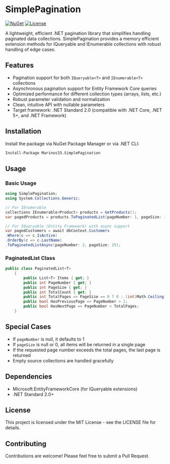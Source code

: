 # SimplePagination

[![NuGet](https://img.shields.io/nuget/v/SimplePagination.svg)](https://www.nuget.org/packages/Marinos33.SimplePagination)
[![License](https://img.shields.io/github/license/yourusername/SimplePagination)](https://github.com/Marinos33/SimplePagination/blob/main/LICENSE)

A lightweight, efficient .NET pagination library that simplifies handling paginated data collections. 
SimplePagination provides a memory efficient extension methods for IQueryable and IEnumerable collections with robust handling of edge cases.

## Features

- Pagination support for both `IQueryable<T>` and `IEnumerable<T>` collections
- Asynchronous pagination support for Entity Framework Core queries
- Optimized performance for different collection types (arrays, lists, etc.)
- Robust parameter validation and normalization
- Clean, intuitive API with nullable parameters
- Target framework: .NET Standard 2.0 (compatible with .NET Core, .NET 5+, and .NET Framework)

## Installation

Install the package via NuGet Package Manager or via .NET CLI: 
```bash
Install-Package Marinos33.SimplePagination
```

## Usage

### Basic Usage
```csharp
using SimplePagination; 
using System.Collections.Generic;

// For IEnumerable 
collections IEnumerable<Product> products = GetProducts(); 
var pagedProducts = products.ToPaginatedList(pageNumber: 1, pageSize: 10);

// For IQueryable (Entity Framework) with async support 
var pagedCustomers = await dbContext.Customers
.Where(c => c.IsActive)
.OrderBy(c => c.LastName)
.ToPaginatedListAsync(pageNumber: 2, pageSize: 25);
```

### PaginatedList Class

```csharp
public class PaginatedList<T>
    {
        public List<T> Items { get; }
        public int PageNumber { get; }
        public int PageSize { get; }
        public int TotalCount { get; }
        public int TotalPages => PageSize == 0 ? 0 : (int)Math.Ceiling((double)TotalCount / PageSize);
        public bool HasPreviousPage => PageNumber > 1;
        public bool HasNextPage => PageNumber < TotalPages;
    }
```


## Special Cases

- If `pageNumber` is null, it defaults to 1
- If `pageSize` is null or 0, all items will be returned in a single page
- If the requested page number exceeds the total pages, the last page is returned
- Empty source collections are handled gracefully

## Dependencies

- Microsoft.EntityFrameworkCore (for IQueryable extensions)
- .NET Standard 2.0+

## License

This project is licensed under the MIT License - see the LICENSE file for details.

## Contributing

Contributions are welcome! Please feel free to submit a Pull Request.



